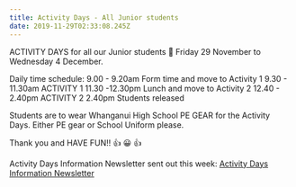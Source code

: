 ```yaml
---
title: Activity Days - All Junior students
date: 2019-11-29T02:33:08.245Z
---
```

ACTIVITY DAYS for all our Junior students 🙂
Friday 29 November to Wednesday 4 December.

Daily time schedule:
9.00 - 9.20am Form time and move to Activity 1
9.30 - 11.30am ACTIVITY 1
11.30 -12.30pm Lunch and move to Activity 2
12.40 - 2.40pm ACTIVITY 2
2.40pm Students released

Students are to wear Whanganui High School PE GEAR for the Activity Days. Either PE gear or School Uniform please.

Thank you and HAVE FUN!! 👍 😀 👍

Activity Days Information Newsletter sent out this week:
[Activity Days Information Newsletter](https://res.cloudinary.com/whanganuihigh/image/upload/v1574640428/newsletters/Junior_Activity_Days.pdf)
